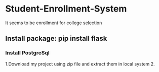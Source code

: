 # Student-Enrollment-System
It seems to be enrollment for college selection

<h2>Install package:  pip install flask</h2>
<h3>Install PostgreSql</h3>

1.Download my project using zip file and extract them in local system
2.

